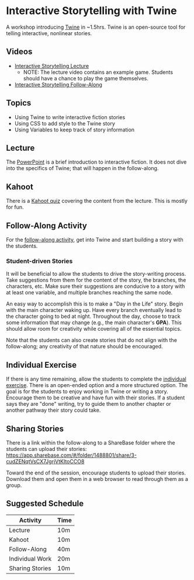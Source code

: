 # Interactive Storytelling with Twine
A workshop introducing [Twine](http://twinery.org/2/#!/welcome) in ~1.5hrs. Twine is an open-source tool for telling interactive, nonlinear stories.

## Videos
- [Interactive Storytelling Lecture](https://www.youtube.com/watch?v=nylg0e3rRiQ&list=PL1P_sExxi-9NeogaTKc9lSzoUkqPuqHOT)
    - NOTE: The lecture video contains an example game. Students should have a chance to play the game themselves.
- [Interactive Storytelling Follow-Along](https://www.youtube.com/watch?v=9PuIZa3iX7E&list=PL1P_sExxi-9NeogaTKc9lSzoUkqPuqHOT)

## Topics

- Using Twine to write interactive fiction stories
- Using CSS to add style to the Twine story
- Using Variables to keep track of story information

## Lecture
The [PowerPoint](InteractiveStorytelling.pptx) is a brief introduction to interactive fiction. It does not dive into the specifics of Twine; that will happen in the follow-along.

## Kahoot
There is a [Kahoot quiz](https://create.kahoot.it/share/interactive-storytelling-virtual/87fec6d2-3de2-43ac-960a-51f63524c79d) covering the content from the lecture. This is mostly for fun.

## Follow-Along Activity
For the [follow-along activity](FollowAlong.md), get into Twine and start building a story with the students.

### Student-driven Stories
It will be beneficial to allow the students to drive the story-writing process. Take suggestions from them for the content of the story, the branches, the characters, etc. Make sure their suggestions are conducive to a story with at least one variable, and multiple branches reaching the same node.

An easy way to accomplish this is to make a "Day in the Life" story. Begin with the main character waking up. Have every branch eventually lead to the character going to bed at night. Throughout the day, choose to track some information that may change (e.g., the main character's **GPA**). This should allow room for creativity while covering all of the essential topics.

Note that the students can also create stories that do not align with the follow-along; any creativity of that nature should be encouraged.

## Individual Exercise
If there is any time remaining, allow the students to complete the [individual exercise](IndividualExercise.md). There is an open-ended option and a more structured option. The goal is for the students to enjoy working in Twine or writing a story. Encourage them to be creative and have fun with their stories. If a student says they are "done" writing, try to guide them to another chapter or another pathway their story could take.

## Sharing Stories
There is a link within the follow-along to a ShareBase folder where the students can upload their stories: https://app.sharebase.com/#/folder/1488801/share/3-cudZENqtVsCX7JgrjVtKItoCCO8

Toward the end of the session, encourage students to upload their stories. Download them and open them in a web browser to read through them as a group.

## Suggested Schedule

| Activity | Time |
|-|-|
| Lecture | 10m |
| Kahoot | 10m |
| Follow-Along | 40m |
| Individual Work | 20m |
| Sharing Stories | 10m |
